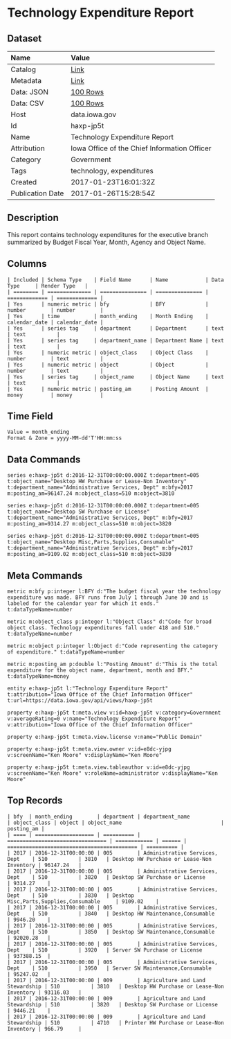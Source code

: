 # Technology Expenditure Report

## Dataset

| Name | Value |
| :--- | :---- |
| Catalog | [Link](https://catalog.data.gov/dataset/technology-expenditure-report) |
| Metadata | [Link](https://data.iowa.gov/api/views/haxp-jp5t) |
| Data: JSON | [100 Rows](https://data.iowa.gov/api/views/haxp-jp5t/rows.json?max_rows=100) |
| Data: CSV | [100 Rows](https://data.iowa.gov/api/views/haxp-jp5t/rows.csv?max_rows=100) |
| Host | data.iowa.gov |
| Id | haxp-jp5t |
| Name | Technology Expenditure Report |
| Attribution | Iowa Office of the Chief Information Officer |
| Category | Government |
| Tags | technology, expenditures |
| Created | 2017-01-23T16:01:32Z |
| Publication Date | 2017-01-26T15:28:54Z |

## Description

This report contains technology expenditures for the executive branch summarized by Budget Fiscal Year, Month, Agency and Object Name.

## Columns

```ls
| Included | Schema Type    | Field Name      | Name            | Data Type     | Render Type   |
| ======== | ============== | =============== | =============== | ============= | ============= |
| Yes      | numeric metric | bfy             | BFY             | number        | number        |
| Yes      | time           | month_ending    | Month Ending    | calendar_date | calendar_date |
| Yes      | series tag     | department      | Department      | text          | text          |
| Yes      | series tag     | department_name | Department Name | text          | text          |
| Yes      | numeric metric | object_class    | Object Class    | number        | text          |
| Yes      | numeric metric | object          | Object          | number        | text          |
| Yes      | series tag     | object_name     | Object Name     | text          | text          |
| Yes      | numeric metric | posting_am      | Posting Amount  | money         | money         |
```

## Time Field

```ls
Value = month_ending
Format & Zone = yyyy-MM-dd'T'HH:mm:ss
```

## Data Commands

```ls
series e:haxp-jp5t d:2016-12-31T00:00:00.000Z t:department=005 t:object_name="Desktop HW Purchase or Lease-Non Inventory" t:department_name="Administrative Services, Dept" m:bfy=2017 m:posting_am=96147.24 m:object_class=510 m:object=3810

series e:haxp-jp5t d:2016-12-31T00:00:00.000Z t:department=005 t:object_name="Desktop SW Purchase or License" t:department_name="Administrative Services, Dept" m:bfy=2017 m:posting_am=9314.27 m:object_class=510 m:object=3820

series e:haxp-jp5t d:2016-12-31T00:00:00.000Z t:department=005 t:object_name="Desktop Misc,Parts,Supplies,Consumable" t:department_name="Administrative Services, Dept" m:bfy=2017 m:posting_am=9109.02 m:object_class=510 m:object=3830
```

## Meta Commands

```ls
metric m:bfy p:integer l:BFY d:"The budget fiscal year the technology expenditure was made. BFY runs from July 1 through June 30 and is labeled for the calendar year for which it ends." t:dataTypeName=number

metric m:object_class p:integer l:"Object Class" d:"Code for broad object class. Technology expenditures fall under 418 and 510." t:dataTypeName=number

metric m:object p:integer l:Object d:"Code representing the category of expenditure." t:dataTypeName=number

metric m:posting_am p:double l:"Posting Amount" d:"This is the total expenditure for the object name, department, month and BFY." t:dataTypeName=money

entity e:haxp-jp5t l:"Technology Expenditure Report" t:attribution="Iowa Office of the Chief Information Officer" t:url=https://data.iowa.gov/api/views/haxp-jp5t

property e:haxp-jp5t t:meta.view v:id=haxp-jp5t v:category=Government v:averageRating=0 v:name="Technology Expenditure Report" v:attribution="Iowa Office of the Chief Information Officer"

property e:haxp-jp5t t:meta.view.license v:name="Public Domain"

property e:haxp-jp5t t:meta.view.owner v:id=e8dc-yjpg v:screenName="Ken Moore" v:displayName="Ken Moore"

property e:haxp-jp5t t:meta.view.tableauthor v:id=e8dc-yjpg v:screenName="Ken Moore" v:roleName=administrator v:displayName="Ken Moore"
```

## Top Records

```ls
| bfy  | month_ending        | department | department_name                  | object_class | object | object_name                                | posting_am | 
| ==== | =================== | ========== | ================================ | ============ | ====== | ========================================== | ========== | 
| 2017 | 2016-12-31T00:00:00 | 005        | Administrative Services, Dept    | 510          | 3810   | Desktop HW Purchase or Lease-Non Inventory | 96147.24   | 
| 2017 | 2016-12-31T00:00:00 | 005        | Administrative Services, Dept    | 510          | 3820   | Desktop SW Purchase or License             | 9314.27    | 
| 2017 | 2016-12-31T00:00:00 | 005        | Administrative Services, Dept    | 510          | 3830   | Desktop Misc,Parts,Supplies,Consumable     | 9109.02    | 
| 2017 | 2016-12-31T00:00:00 | 005        | Administrative Services, Dept    | 510          | 3840   | Desktop HW Maintenance,Consumable          | 9946.20    | 
| 2017 | 2016-12-31T00:00:00 | 005        | Administrative Services, Dept    | 510          | 3850   | Desktop SW Maintenance,Consumable          | 92020.28   | 
| 2017 | 2016-12-31T00:00:00 | 005        | Administrative Services, Dept    | 510          | 3920   | Server SW Purchase or License              | 937388.15  | 
| 2017 | 2016-12-31T00:00:00 | 005        | Administrative Services, Dept    | 510          | 3950   | Server SW Maintenance,Consumable           | 95247.02   | 
| 2017 | 2016-12-31T00:00:00 | 009        | Agriculture and Land Stewardship | 510          | 3810   | Desktop HW Purchase or Lease-Non Inventory | 93116.03   | 
| 2017 | 2016-12-31T00:00:00 | 009        | Agriculture and Land Stewardship | 510          | 3820   | Desktop SW Purchase or License             | 9446.21    | 
| 2017 | 2016-12-31T00:00:00 | 009        | Agriculture and Land Stewardship | 510          | 4710   | Printer HW Purchase or Lease-Non Inventory | 966.79     | 
```